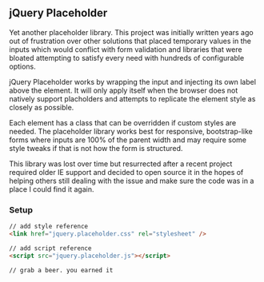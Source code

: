 ## jQuery Placeholder
Yet another placeholder library. This project was initially written years ago
 out of frustration over other solutions that placed temporary values
 in the inputs which would conflict with form validation and libraries that
 were bloated attempting to satisfy every need with hundreds of configurable
 options.
 
jQuery Placeholder works by wrapping the input and injecting its own label
above the element. It will only apply itself when the browser does not natively support placholders and attempts to replicate the 
element style as closely as possible. 

Each element has a class that can be 
overridden if custom styles are needed. The placeholder library 
works best for responsive, bootstrap-like forms where inputs are 100% of the parent 
width and may require some style tweaks if that is not how the form is structured. 
 
This library was lost over time but resurrected after a recent project 
required older IE support and decided to open source it in the hopes of helping others
still dealing with the issue and make sure the code was in a place I could find
it again.


### Setup

```html
// add style reference
<link href="jquery.placeholder.css" rel="stylesheet" />

// add script reference
<script src="jquery.placeholder.js"></script>

// grab a beer. you earned it
```

